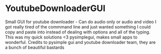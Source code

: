 # YoutubeDownloaderGUI
Small GUI for youtube downloader - Can do audio only or audio and video
I got really tired of the commmand line and just wanted something I could copy and paste
into instead of dealing with options and all of the typing. This was my quick solutions
<3 pysimplegui, makes small apps to wonderful. Credits to pysimple gui and youtube downloader
team, they are a bunch of beautiful bastards
